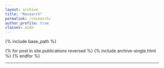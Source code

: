 ```yaml
---
layout: archive
title: "Research"
permalink: /research/
author_profile: true
classes: wide
---
```


{% include base_path %}

{% for post in site.publications reversed %}
  {% include archive-single.html %}
{% endfor %}

------------
